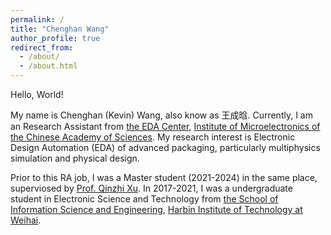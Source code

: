 ```yaml
---
permalink: /
title: "Chenghan Wang"
author_profile: true
redirect_from: 
  - /about/
  - /about.html
---
```


Hello, World! 

My name is Chenghan (Kevin) Wang, also know as 王成晗. Currently, I am an Research Assistant from [the EDA Center](http://www.ime.cas.cn/eda/), [Institute of Microelectronics of the Chinese Academy of Sciences](http://www.ime.ac.cn/). My research interest is Electronic Design Automation (EDA) of advanced packaging, particularly multiphysics simulation and physical design.

Prior to this RA job, I was a Master student (2021-2024) in the same place, superviosed by [Prof. Qinzhi Xu](https://people.ucas.ac.cn/~0066358). In 2017-2021, I was a undergraduate student in Electronic Science and Technology from [the School of Information Science and Engineering](https://siee.hitwh.edu.cn/), [Harbin Institute of Technology at Weihai](https://www.hitwh.edu.cn/).
